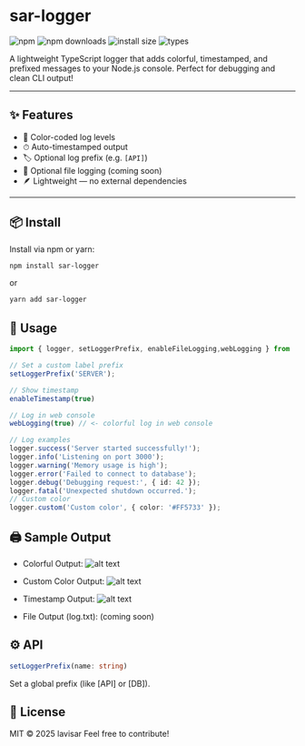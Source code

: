# sar-logger

![npm](https://img.shields.io/npm/v/sar-logger)
![npm downloads](https://img.shields.io/npm/dt/sar-logger)
![install size](https://badgen.net/packagephobia/install/sar-logger)
![types](https://badgen.net/npm/types/sar-logger)

A lightweight TypeScript logger that adds colorful, timestamped, and prefixed messages to your Node.js console. Perfect for debugging and clean CLI output!

---

## ✨ Features

- 🎨 Color-coded log levels
- ⏱ Auto-timestamped output
- 🏷 Optional log prefix (e.g. `[API]`)
- 📁 Optional file logging (coming soon)
- 🪶 Lightweight — no external dependencies

---

## 📦 Install

Install via npm or yarn:

```bash
npm install sar-logger
```
or
```bash
yarn add sar-logger
```
## 🚀 Usage

```ts
import { logger, setLoggerPrefix, enableFileLogging,webLogging } from 'sar-logger';

// Set a custom label prefix
setLoggerPrefix('SERVER');

// Show timestamp
enableTimestamp(true)

// Log in web console
webLogging(true) // <- colorful log in web console

// Log examples
logger.success('Server started successfully!');
logger.info('Listening on port 3000');
logger.warning('Memory usage is high');
logger.error('Failed to connect to database');
logger.debug('Debugging request:', { id: 42 });
logger.fatal('Unexpected shutdown occurred.');
// Custom color
logger.custom('Custom color', { color: '#FF5733' });

```
## 🖨 Sample Output
- Colorful Output:
![alt text](https://xgjzloifyvgpbmyonaya.supabase.co/storage/v1/object/public/files/Qt5B9gpNwC/original)
- Custom Color Output:
![alt text](https://xgjzloifyvgpbmyonaya.supabase.co/storage/v1/object/public/files/25Ag39GeKd/original)
- Timestamp Output:
![alt text](https://xgjzloifyvgpbmyonaya.supabase.co/storage/v1/object/public/files/PBuCoKfZeF/original)


- File Output (log.txt): (coming soon)

## ⚙️ API
```ts
setLoggerPrefix(name: string)
```
Set a global prefix (like [API] or [DB]).


## 📜 License
MIT © 2025 lavisar
Feel free to contribute!

